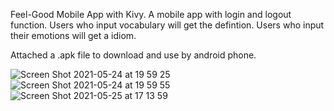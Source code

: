 Feel-Good Mobile App with Kivy. A mobile app with login and logout function. Users who input vocabulary will get the defintion. Users who input their emotions will get a idiom. 


Attached a .apk file to download and use by android phone.

![Screen Shot 2021-05-24 at 19 59 25](https://user-images.githubusercontent.com/83186423/119424160-8d00fd00-bcca-11eb-9d56-56a4093f2e6a.png)
![Screen Shot 2021-05-24 at 19 59 55](https://user-images.githubusercontent.com/83186423/119424202-9db17300-bcca-11eb-83df-09e78f9a22b6.png)
![Screen Shot 2021-05-25 at 17 13 59](https://user-images.githubusercontent.com/83186423/119575621-f5101b80-bd7c-11eb-8ba2-2bd2243cd97a.png)

